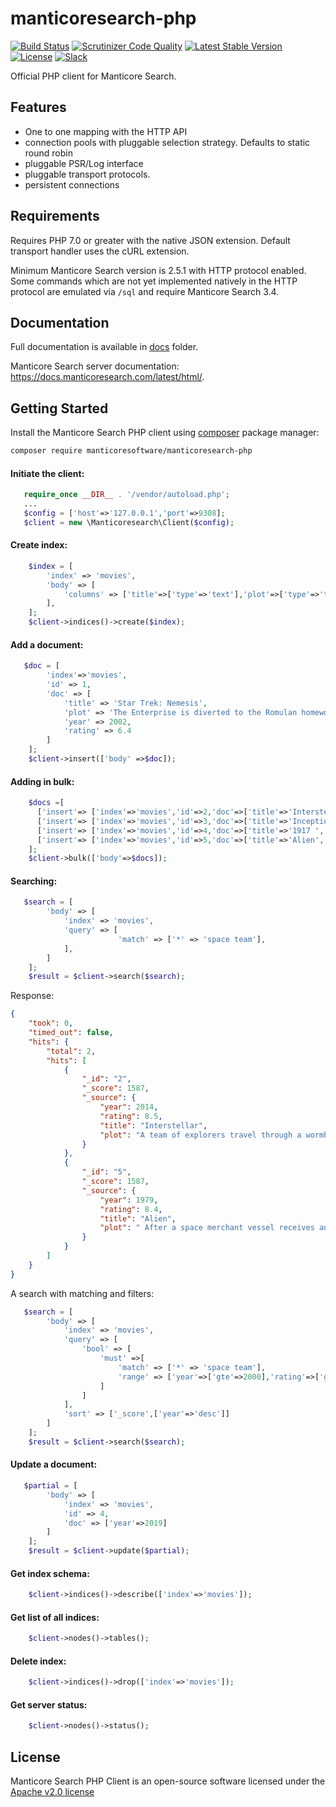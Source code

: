 manticoresearch-php
===================

[![Build Status](https://travis-ci.org/manticoresoftware/manticoresearch-php.svg?branch=master)](https://travis-ci.org/manticoresoftware/manticoresearch-php)
[![Scrutinizer Code Quality](https://scrutinizer-ci.com/g/manticoresoftware/manticoresearch-php/badges/quality-score.png?b=master)](https://scrutinizer-ci.com/g/manticoresoftware/manticoresearch-php/?branch=master)
[![Latest Stable Version](https://poser.pugx.org/manticoresoftware/manticoresearch-php/v/stable)](https://packagist.org/packages/manticoresoftware/manticoresearch-php)
[![License](https://poser.pugx.org/manticoresoftware/manticoresearch-php/license)](https://packagist.org/packages/manticoresoftware/manticoresearch-php)
[![Slack][slack-badge]][slack-url]

Official PHP client for Manticore Search.


Features
--------
- One to one mapping with the HTTP  API
- connection pools with pluggable selection strategy. Defaults to static round robin
- pluggable PSR/Log interface
- pluggable transport protocols.
- persistent connections


Requirements
------------

Requires PHP 7.0 or greater with the native JSON extension. Default transport handler uses the cURL extension.

Minimum Manticore Search version is 2.5.1 with HTTP protocol enabled.
Some commands which are not yet implemented natively in the HTTP protocol are emulated via `/sql` and require Manticore Search 3.4. 

Documentation
-------------

Full documentation is available in  [docs](docs) folder.

Manticore Search server documentation: https://docs.manticoresearch.com/latest/html/.


Getting Started
---------------

Install the Manticore Search PHP client using [composer](https://getcomposer.org) package manager: 

```bash
composer require manticoresoftware/manticoresearch-php
```

#### Initiate the client:

```php
   require_once __DIR__ . '/vendor/autoload.php';
   ...
   $config = ['host'=>'127.0.0.1','port'=>9308];
   $client = new \Manticoresearch\Client($config);
```

#### Create index:
```php
    $index = [
        'index' => 'movies',
        'body' => [
            'columns' => ['title'=>['type'=>'text'],'plot'=>['type'=>'text'],'year'=>['type'=>'integer'],'rating'=>['type'=>'float']]
        ],
    ];
    $client->indices()->create($index);
````

#### Add a document:

```php
   $doc = [
        'index'=>'movies',
        'id' => 1,
        'doc' => [
            'title' => 'Star Trek: Nemesis',
            'plot' => 'The Enterprise is diverted to the Romulan homeworld Romulus, supposedly because they want to negotiate a peace treaty. Captain Picard and his crew discover a serious threat to the Federation once Praetor Shinzon plans to attack Earth.',
            'year' => 2002,
            'rating' => 6.4
        ]
    ];
    $client->insert(['body' =>$doc]);
```

#### Adding in bulk:

```php
    $docs =[
      ['insert'=> ['index'=>'movies','id'=>2,'doc'=>['title'=>'Interstellar','plot'=>'A team of explorers travel through a wormhole in space in an attempt to ensure humanity\'s survival.','year'=>2014,'rating'=>8.5]]],
      ['insert'=> ['index'=>'movies','id'=>3,'doc'=>['title'=>'Inception','plot'=>'A thief who steals corporate secrets through the use of dream-sharing technology is given the inverse task of planting an idea into the mind of a C.E.O.','year'=>2010,'rating'=>8.8]]],
      ['insert'=> ['index'=>'movies','id'=>4,'doc'=>['title'=>'1917 ','plot'=>' As a regiment assembles to wage war deep in enemy territory, two soldiers are assigned to race against time and deliver a message that will stop 1,600 men from walking straight into a deadly trap.','year'=>2018,'rating'=>8.4]]],
      ['insert'=> ['index'=>'movies','id'=>5,'doc'=>['title'=>'Alien','plot'=>' After a space merchant vessel receives an unknown transmission as a distress call, one of the team\'s member is attacked by a mysterious life form and they soon realize that its life cycle has merely begun.','year'=>1979,'rating'=>8.4]]]
    ];
    $client->bulk(['body'=>$docs]);
```

#### Searching:

```php
   $search = [
        'body' => [
            'index' => 'movies',
            'query' => [
                        'match' => ['*' => 'space team'],
            ],
        ]
    ];
    $result = $client->search($search);
```
Response:

```json
{
    "took": 0,
    "timed_out": false,
    "hits": {
        "total": 2,
        "hits": [
            {
                "_id": "2",
                "_score": 1587,
                "_source": {
                    "year": 2014,
                    "rating": 8.5,
                    "title": "Interstellar",
                    "plot": "A team of explorers travel through a wormhole in space in an attempt to ensure humanity's survival."
                }
            },
            {
                "_id": "5",
                "_score": 1587,
                "_source": {
                    "year": 1979,
                    "rating": 8.4,
                    "title": "Alien",
                    "plot": " After a space merchant vessel receives an unknown transmission as a distress call, one of the team's member is attacked by a mysterious life form and they soon realize that its life cycle has merely begun."
                }
            }
        ]
    }
}
```
A search with matching and filters:

```php
   $search = [
        'body' => [
            'index' => 'movies',
            'query' => [
                'bool' => [
                    'must' =>[
                        'match' => ['*' => 'space team'],
                        'range' => ['year'=>['gte'=>2000],'rating'=>['gte'=>8.0]]
                    ]
                ]
            ],
            'sort' => ['_score',['year'=>'desc']]
        ]
    ];
    $result = $client->search($search);
```

#### Update a document:

```php
   $partial = [
        'body' => [
            'index' => 'movies',
            'id' => 4,
            'doc' => ['year'=>2019]
        ]
    ];
    $result = $client->update($partial);
```


#### Get index schema:

```php
    $client->indices()->describe(['index'=>'movies']);
```

#### Get list of all indices:

```php
    $client->nodes()->tables();
```


#### Delete index:

```php
    $client->indices()->drop(['index'=>'movies']);
```

#### Get server status:
```php
    $client->nodes()->status();
```



License
-------
Manticore Search PHP Client is an open-source software licensed under the [Apache v2.0 license](LICENSE.txt)


[slack-url]: https://slack.manticoresearch.com/
[slack-badge]:  https://img.shields.io/badge/Slack-join%20chat-green.svg